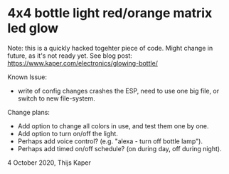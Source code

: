 # 4x4 bottle light red/orange matrix led glow

Note: this is a quickly hacked togehter piece of code. Might change in future, as it's not ready yet.
See blog post: https://www.kaper.com/electronics/glowing-bottle/

Known Issue:
- write of config changes crashes the ESP, need to use one big file, or switch to new file-system.

Change plans:
- Add option to change all colors in use, and test them one by one.
- Add option to turn on/off the light.
- Perhaps add voice control? (e.g. "alexa - turn off bottle lamp").
- Perhaps add timed on/off schedule? (on during day, off during night).

4 October 2020, Thijs Kaper

